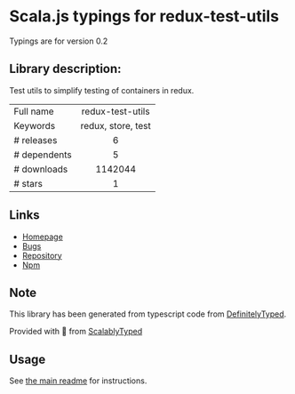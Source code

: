 
# Scala.js typings for redux-test-utils

Typings are for version 0.2

## Library description:
Test utils to simplify testing of containers in redux.

|                    |                 |
| ------------------ | :-------------: |
| Full name          | redux-test-utils |
| Keywords           | redux, store, test |
| # releases         | 6 |
| # dependents       | 5 |
| # downloads        | 1142044 |
| # stars            | 1 |

## Links
- [Homepage](https://github.com/Knegusen/redux-test-utils#readme)
- [Bugs](https://github.com/Knegusen/redux-test-utils/issues)
- [Repository](https://github.com/Knegusen/redux-test-utils)
- [Npm](https://www.npmjs.com/package/redux-test-utils)
    


## Note
This library has been generated from typescript code from [DefinitelyTyped](https://definitelytyped.org).

Provided with :purple_heart: from [ScalablyTyped](https://github.com/oyvindberg/ScalablyTyped)

## Usage
See [the main readme](../../readme.md) for instructions.


